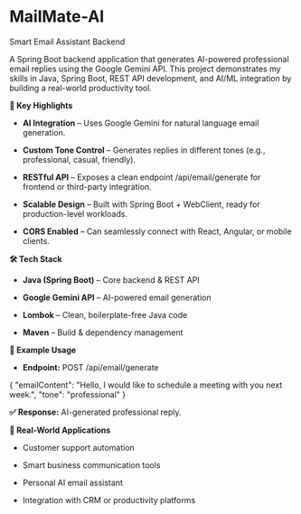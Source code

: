 # MailMate-AI
Smart Email Assistant Backend

A Spring Boot backend application that generates AI-powered professional email replies using the Google Gemini API.
This project demonstrates my skills in Java, Spring Boot, REST API development, and AI/ML integration by building a real-world productivity tool.

**🔹 Key Highlights**

-  **AI Integration** – Uses Google Gemini for natural language email generation.

-  **Custom Tone Control** – Generates replies in different tones (e.g., professional, casual, friendly).

-  **RESTful API** – Exposes a clean endpoint /api/email/generate for frontend or third-party integration.

-  **Scalable Design** – Built with Spring Boot + WebClient, ready for production-level workloads.

-  **CORS Enabled** – Can seamlessly connect with React, Angular, or mobile clients.

**🛠️ Tech Stack**

-  **Java (Spring Boot)** – Core backend & REST API

-  **Google Gemini API** – AI-powered email generation

-  **Lombok** – Clean, boilerplate-free Java code

-  **Maven** – Build & dependency management

**📌 Example Usage**

-  **Endpoint:** POST /api/email/generate

{
  "emailContent": "Hello, I would like to schedule a meeting with you next week.",
  "tone": "professional"
}


**✅ Response:** AI-generated professional reply.

**🚀 Real-World Applications**

-  Customer support automation

-  Smart business communication tools

-  Personal AI email assistant

-  Integration with CRM or productivity platforms
